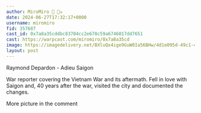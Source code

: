 ```yaml
---
author: MiroMiro 🔵 🏴‍☠️
date: 2024-06-27T17:32:17+0000
username: miromiro
fid: 357687
cast_id: 0x7a8a35cddbc83704cc2e670c59a6746017dd7651
cast: https://warpcast.com/miromiro/0x7a8a35cd
image: https://imagedelivery.net/BXluQx4ige9GuW0Ia56BHw/4d1e095d-49c1-446c-f93a-5efc4238c800/original
layout: post
---
```

Raymond Depardon - Adieu Saigon   
  
War reporter covering the Vietnam War and its aftermath. Fell in love with Saigon and, 40 years after the war, visited the city and documented the changes.  
  
More picture in the comment  

<img src='https://imagedelivery.net/BXluQx4ige9GuW0Ia56BHw/4d1e095d-49c1-446c-f93a-5efc4238c800/original' alt='' referrerpolicy='no-referrer'/>
<img src='https://imagedelivery.net/BXluQx4ige9GuW0Ia56BHw/7a1b6a67-9c59-4f4b-ff13-29f9e5728800/original' alt='' referrerpolicy='no-referrer'/>